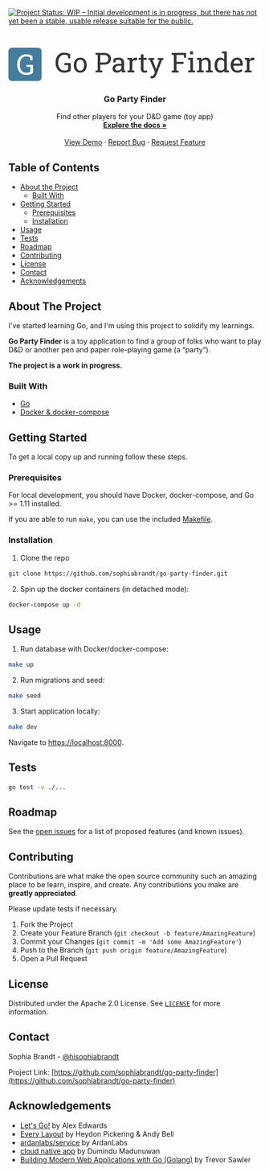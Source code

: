 <!-- PROJECT SHIELDS -->

[![Project Status: WIP – Initial development is in progress, but there has not yet been a stable, usable release suitable for the public.][status-shield]][status-url]

<!-- PROJECT LOGO -->
<br />
<p align="center">
  <a href="https://github.com/sophiabrandt/go-party-finder">
    <img src="logo.png" alt="Logo">
  </a>

  <h3 align="center">Go Party Finder</h3>

  <p align="center">
    Find other players for your D&D game (toy app)
    <br />
    <a href="https://github.com/sophiabrandt/go-party-finder"><strong>Explore the docs »</strong></a>
    <br />
    <br />
    <a href="https://github.com/sophiabrandt/go-party-finder">View Demo</a>
    ·
    <a href="https://github.com/sophiabrandt/go-party-finder/issues">Report Bug</a>
    ·
    <a href="https://github.com/sophiabrandt/go-party-finder/issues">Request Feature</a>
  </p>
</p>

<!-- TABLE OF CONTENTS -->

## Table of Contents

- [About the Project](#about-the-project)
  - [Built With](#built-with)
- [Getting Started](#getting-started)
  - [Prerequisites](#prerequisites)
  - [Installation](#installation)
- [Usage](#usage)
- [Tests](#tests)
- [Roadmap](#roadmap)
- [Contributing](#contributing)
- [License](#license)
- [Contact](#contact)
- [Acknowledgements](#acknowledgements)

<!-- ABOUT THE PROJECT -->

## About The Project

I've started learning Go, and I'm using this project to solidify my learnings.

**Go Party Finder** is a toy application to find a group of folks who want to play D&D or another pen and paper role-playing game (a “party”).

**The project is a work in progress.**

### Built With

- [Go](https://golang.org/)
- [Docker & docker-compose](https://golang.org/)

<!-- GETTING STARTED -->

## Getting Started

To get a local copy up and running follow these steps.

### Prerequisites

For local development, you should have Docker, docker-compose, and Go >= 1.11 installed.

If you are able to run `make`, you can use the included [Makefile](Makefile).

### Installation

1. Clone the repo

```sh
git clone https://github.com/sophiabrandt/go-party-finder.git
```

2. Spin up the docker containers (in detached mode):

```sh
docker-compose up -d
```

<!-- USAGE EXAMPLES -->

## Usage

1. Run database with Docker/docker-compose:

```sh
make up
```

2. Run migrations and seed:

```sh
make seed
```

3. Start application locally:

```sh
make dev
```


Navigate to [https://localhost:8000](https://localhost:8000).


## Tests

```sh
go test -v ./...
```

<!-- ROADMAP -->

## Roadmap

See the [open issues](https://github.com/sophiabrandt/go-party-finder/issues) for a list of proposed features (and known issues).

<!-- CONTRIBUTING -->

## Contributing

Contributions are what make the open source community such an amazing place to be learn, inspire, and create. Any contributions you make are **greatly appreciated**.

Please update tests if necessary.

1. Fork the Project
2. Create your Feature Branch (`git checkout -b feature/AmazingFeature`)
3. Commit your Changes (`git commit -m 'Add some AmazingFeature'`)
4. Push to the Branch (`git push origin feature/AmazingFeature`)
5. Open a Pull Request

<!-- LICENSE -->

## License

Distributed under the Apache 2.0 License. See [`LICENSE`](LICENSE) for more information.

<!-- CONTACT -->

## Contact

Sophia Brandt - [@hisophiabrandt](https://twitter.com/@hisophiabrandt)

Project Link: [https://github.com/sophiabrandt/go-party-finder](https://github.com/sophiabrandt/go-party-finder)

<!-- ACKNOWLEDGEMENTS -->

## Acknowledgements

- [Let's Go!][letsgo] by Alex Edwards
- [Every Layout](https://every-layout.dev) by Heydon Pickering & Andy Bell
- [ardanlabs/service][service] by ArdanLabs
- [cloud native app](https://github.com/learning-cloud-native-go/myapp) by Dumindu Madunuwan
- [Building Modern Web Applications with Go (Golang)](https://www.udemy.com/course/building-modern-web-applications-with-go/) by Trevor Sawler

<!-- MARKDOWN LINKS & IMAGES -->
<!-- https://www.markdownguide.org/basic-syntax/#reference-style-links -->

[status-shield]: https://www.repostatus.org/badges/latest/wip.svg
[status-url]: https://www.repostatus.org/#wip
[letsgo]: https://lets-go.alexedwards.net/
[service]: https://github.com/ardanlabs/service
